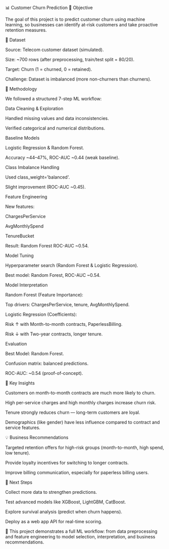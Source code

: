 📊 Customer Churn Prediction
🎯 Objective

The goal of this project is to predict customer churn using machine learning, so businesses can identify at-risk customers and take proactive retention measures.

📂 Dataset

Source: Telecom customer dataset (simulated).

Size: ~700 rows (after preprocessing, train/test split = 80/20).

Target: Churn (1 = churned, 0 = retained).

Challenge: Dataset is imbalanced (more non-churners than churners).

🔎 Methodology

We followed a structured 7-step ML workflow:

Data Cleaning & Exploration

Handled missing values and data inconsistencies.

Verified categorical and numerical distributions.

Baseline Models

Logistic Regression & Random Forest.

Accuracy ~44–47%, ROC-AUC ~0.44 (weak baseline).

Class Imbalance Handling

Used class_weight='balanced'.

Slight improvement (ROC-AUC ~0.45).

Feature Engineering

New features:

ChargesPerService

AvgMonthlySpend

TenureBucket

Result: Random Forest ROC-AUC ~0.54.

Model Tuning

Hyperparameter search (Random Forest & Logistic Regression).

Best model: Random Forest, ROC-AUC ~0.54.

Model Interpretation

Random Forest (Feature Importance):

Top drivers: ChargesPerService, tenure, AvgMonthlySpend.

Logistic Regression (Coefficients):

Risk ↑ with Month-to-month contracts, PaperlessBilling.

Risk ↓ with Two-year contracts, longer tenure.

Evaluation

Best Model: Random Forest.

Confusion matrix: balanced predictions.

ROC-AUC: ~0.54 (proof-of-concept).

📌 Key Insights

Customers on month-to-month contracts are much more likely to churn.

High per-service charges and high monthly charges increase churn risk.

Tenure strongly reduces churn — long-term customers are loyal.

Demographics (like gender) have less influence compared to contract and service features.

💡 Business Recommendations

Targeted retention offers for high-risk groups (month-to-month, high spend, low tenure).

Provide loyalty incentives for switching to longer contracts.

Improve billing communication, especially for paperless billing users.

🚀 Next Steps

Collect more data to strengthen predictions.

Test advanced models like XGBoost, LightGBM, CatBoost.

Explore survival analysis (predict when churn happens).

Deploy as a web app API for real-time scoring.

📌 This project demonstrates a full ML workflow: from data preprocessing and feature engineering to model selection, interpretation, and business recommendations.
